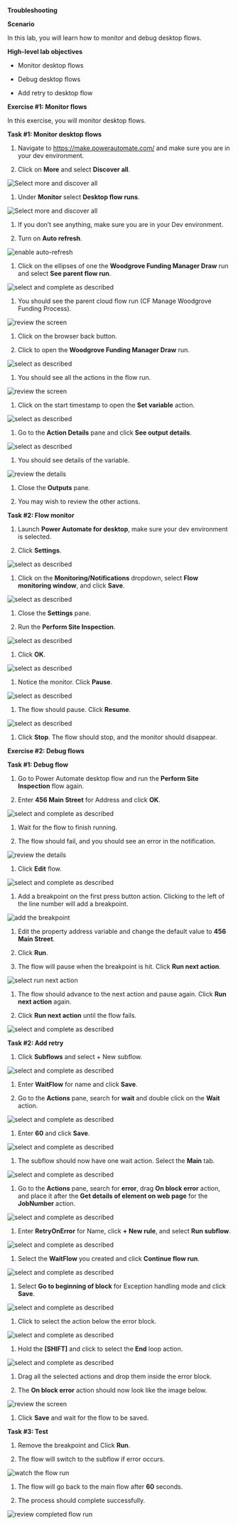 **Troubleshooting**

**Scenario**

In this lab, you will learn how to monitor and debug desktop flows.

**High-level lab objectives**

-   Monitor desktop flows

-   Debug desktop flows

-   Add retry to desktop flow

**Exercise \#1: Monitor flows**

In this exercise, you will monitor desktop flows.

**Task \#1: Monitor desktop flows**

1.  Navigate to <https://make.powerautomate.com/> and make sure you are in your
    dev environment.

2.  Click on **More** and select **Discover all**.

![Select more and discover all](media/5e8317996ac8033bd70cea66e5cd7165.png)

1.  Under **Monitor** select **Desktop flow runs**.

![Select more and discover all](media/1adebc11c9da70ab46af8d61da1dbd4a.png)

1.  If you don’t see anything, make sure you are in your Dev environment.

2.  Turn on **Auto refresh**.

![enable auto-refresh](media/eb68fabcb57f195eb615eaae1f72fe5b.png)

1.  Click on the ellipses of one the **Woodgrove Funding Manager Draw** run and
    select **See parent flow run**.

![select and complete as described](media/fd28dc20c2e904089efc9ed99ec917ab.png)

1.  You should see the parent cloud flow run (CF Manage Woodgrove Funding
    Process).

![review the screen](media/4daad9c869696ba08592a4d5c29c76dd.png)

1.  Click on the browser back button.

2.  Click to open the **Woodgrove Funding Manager Draw** run.

![select as described](media/7a6a8b388671cc32119f1955b3b218d8.png)

1.  You should see all the actions in the flow run.

![review the screen](media/dcc55a0291d94548c13cd9c78be74a62.png)

1.  Click on the start timestamp to open the **Set variable** action.

![select as described](media/4e3288ea6d25d5ea60ecfc7eb271d70c.png)

1.  Go to the **Action Details** pane and click **See output details**.

![select as described](media/bebbd8ffdc45356d81f8f7d93e3136d4.png)

1.  You should see details of the variable.

![review the details](media/9cb25f4ae5219c00615769de1efc1310.png)

1.  Close the **Outputs** pane.

2.  You may wish to review the other actions.

**Task \#2: Flow monitor**

1.  Launch **Power Automate for desktop**, make sure your dev environment is
    selected.

2.  Click **Settings**.

![select as described](media/982f61d30e17a6788e9172bfd571b8f9.png)

1.  Click on the **Monitoring/Notifications** dropdown, select **Flow monitoring
    window**, and click **Save**.

![select as described](media/a9fa9c12ea4d5ffb48ac9efc4e6cc809.png)

1.  Close the **Settings** pane.

2.  Run the **Perform Site Inspection**.

![select as described](media/7264b6872f119ea28643e98d51431cd5.png)

1.  Click **OK**.

![select as described](media/dda716c489ffe5d3a13b16e154da9c53.png)

1.  Notice the monitor. Click **Pause**.

![select as described](media/3c000846a04268bc9b17e525b0f12258.png)

1.  The flow should pause. Click **Resume**.

![select as described](media/5e49ec14c39cef8c08c0c225fb840395.png)

1.  Click **Stop**. The flow should stop, and the monitor should disappear.

**Exercise \#2: Debug flows**

**Task \#1: Debug flow**

1.  Go to Power Automate desktop flow and run the **Perform Site Inspection**
    flow again.

2.  Enter **456 Main Street** for Address and click **OK**.

![select and complete as described](media/01543e6950e233c2aa51050089ffe854.png)

1.  Wait for the flow to finish running.

2.  The flow should fail, and you should see an error in the notification.

![review the details](media/15bc31b4e1448743e2f4b47f6a21310c.png)

1.  Click **Edit** flow.

![select and complete as described](media/34acf27cc8cf7e7c478dd86d2b8b3974.png)

1.  Add a breakpoint on the first press button action. Clicking to the left of
    the line number will add a breakpoint.

![add the breakpoint](media/7afca236941e78cee137952da76b0f5e.png)

1.  Edit the property address variable and change the default value to **456
    Main Street**.

2.  Click **Run**.

3.  The flow will pause when the breakpoint is hit. Click **Run next action**.

![select run next action](media/1c61285eaee539b49044462bc0d52232.png)

1.  The flow should advance to the next action and pause again. Click **Run next
    action** again.

2.  Click **Run next action** until the flow fails.

![select and complete as described](media/ee239859a57deac83217c70c2502a2ab.png)

**Task \#2: Add retry**

1.  Click **Subflows** and select + New subflow.

![select and complete as described](media/1b907a6febdde8dea4c486546d4bca54.png)

1.  Enter **WaitFlow** for name and click **Save**.

2.  Go to the **Actions** pane, search for **wait** and double click on the
    **Wait** action.

![select and complete as described](media/2f8229bc5d24f9d2ba893508856e1998.png)

1.  Enter **60** and click **Save**.

![select and complete as described](media/14bdfcf4576ec25b2b2b7b2a0472f931.png)

1.  The subflow should now have one wait action. Select the **Main** tab.

![select and complete as described](media/131d77ab2026e4fb520438a0d3ba5143.png)

1.  Go to the **Actions** pane, search for **error**, drag **On block error**
    action, and place it after the **Get details of element on web page** for
    the **JobNumber** action.

![select and complete as described](media/7818d7c97e433ad759a7ced7a0e82855.png)

1.  Enter **RetryOnError** for Name, click **+ New rule**, and select **Run
    subflow**.

![select and complete as described](media/6818fb875b17deec40cf47a440d78769.png)

1.  Select the **WaitFlow** you created and click **Continue flow run**.

![select and complete as described](media/ea75a2bb840bc33790888340bc9236ac.png)

1.  Select **Go to beginning of block** for Exception handling mode and click
    **Save**.

![select and complete as described](media/5bd61421a1d2ef412c80fdc257690c84.png)

1.  Click to select the action below the error block.

![select and complete as described](media/54ea14565ad1d7d8f235856f21246c73.png)

1.  Hold the **[SHIFT]** and click to select the **End** loop action.

![select and complete as described](media/92591580fba8345234ddc396bfd2b32b.png)

1.  Drag all the selected actions and drop them inside the error block.

2.  The **On block error** action should now look like the image below.

![review the screen](media/f73e32dcd98503fe8e79a9295626970c.png)

1.  Click **Save** and wait for the flow to be saved.

**Task \#3: Test**

1.  Remove the breakpoint and Click **Run**.

2.  The flow will switch to the subflow if error occurs.

![watch the flow run](media/003a17ab8c06a5e905f7737e54d11146.png)

1.  The flow will go back to the main flow after **60** seconds.

2.  The process should complete successfully.

![review completed flow run](media/d48585e4861de21295c1122558994487.png)
